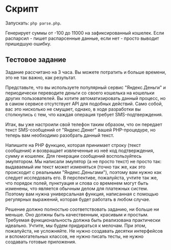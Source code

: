 # Скрипт

Запускать: `php parse.php`.

Генерирует суммы от -100 до 11000 на зафиксированный кошелек. Если распарсил - пишет распарсенные данные, если нет - просто выводит пришедшую ошибку.


## Тестовое задание
Задание рассчитано на 3 часа. Вы можете потратить и больше времени, это не так важно, как результат.

Представьте, что вы используете популярный сервис "Яндекс.Деньги" и периодически переводите деньги со своего кошелька на кошельки других пользователей. Вы хотите автоматизировать данный процесс, но в самом сервисе отсутствует API для подобных действий. Само собой, вас это нисколько не смущает, однако, в ходе разработки вы столкнулись с тем, что каждая операция требует SMS-подтверждения.

Итак, вы уже настроили свой телефон таким образом, что он передает текст SMS-сообщений от "Яндекс.Денег" вашей PHP-процедуре, но теперь вам необходимо разобрать данный текст.

Напишите на PHP функцию, которая принимает строку (текст сообщения) и возвращает извлеченные из неё код подтверждения, сумму и кошелек. Для генерации сообщений воспользуйтесь эмулятором. Мы написали эмулятор (а не просто текст) не просто так: выдаваемый им текст может изменяться (точно так же, как это происходит с реальными "Яндекс.Деньгами"), поэтому вам нужно как следует исследовать его. В перспективе, пожалуйста, учтите так же, что порядок полей, пунктуация и слова со временем могут быть изменены, что является обычным делом для платежных систем. Поэтому вам нужна универсальная функция, написанная с помощью регулярных выражений, которая будет работать в любом случае.

Решение должно полностью соответствовать заданию, ни больше ни меньше. Оно должны быть качественным, красивым и простым. Требуемая функциональность должна быть реализована практически идеально. Учтите, мы будем придираться к мелочам. При этом, пожалуйста, не усложняйте. Не нужно создавать десятки интерфейсов и вспомогательных классов, не нужно писать тесты, не нужно создавать готовые приложения.
